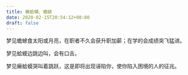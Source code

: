 ```yaml
---
title: 癞蛤蟆、蟾蜍
date: 2020-02-15T20:54:12+08:00
draft: false
---
```


梦见蟾蜍食太阳或月亮，在职者不久会获升职加薪；在学的会成绩突飞猛进。


梦见蛤蟆边跳边叫，会有口舌。


梦见癞蛤蟆哭叫着跳跃，这是即将出现诬陷你，使你陷入困境的人的征兆。
